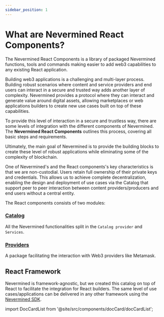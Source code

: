 ```yaml
---
sidebar_position: 1
---
```


# What are Nevermined React Components?

The Nevermined React Components is a library of packaged Nevermined functions, tools and commands making easier to add web3 capabilities to any existing React application.

Building web3 applications is a challenging and multi-layer process. Building robust scenarios where content and service providers and end users can interact  in a secure and trusted way adds another layer of complexity. Nevermined provides a protocol where they can interact and generate value around digital assets, allowing marketplaces or web applications builders to create new use cases built on top of these capabilities.

To provide this level of interaction in a secure and trustless way, there are some levels of integration with the different components of Nevermined. The  **Nevermined React Components** outlines this process, covering all basic steps and requirements. 

Ultimately, the main goal of Nevermined is to provide the building blocks to create these level of robust applications while eliminating some of the complexity of blockchain.

One of Nevermined's and the React components's key characteristics is that we are non-custodial. Users retain full ownership of their private keys and credentials. This allows us to achieve complete decentralization, enabling the design and deployment of use cases via the Catalog that support peer to peer interaction between content providers/producers and end users without a central entity.

The React components consists of two modules:

### [Catalog](./catalog/README.md)

All the Nevermined functionalities split in the `Catalog provider` and `Services`.

### [Providers](./providers/README.md)

A package facilitating the interaction with Web3 providers like Metamask.

## React Framework

Nevermined is framework-agnostic, but we created this catalog on top of React to facilitate the integration for React builders. The same level of use cases/applications can be delivered in any other framework using the [Nevermined SDK](https://docs.nevermined.io/docs/nevermined-sdk/).

import DocCardList from '@site/src/components/docCard/docCardList';

<DocCardList />
